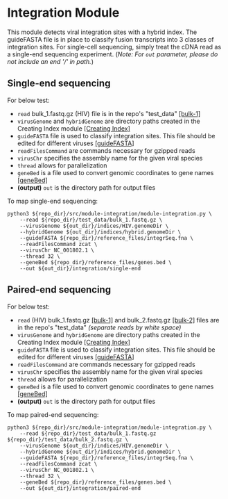 # Integration Module
This module detects viral integration sites with a hybrid index. The guideFASTA file is in place to classify fusion transcripts into 3 classes of integration sites. For single-cell sequencing, simply treat the cDNA read as a single-end sequencing experiment. (*Note: For `out` parameter, please do not include an end '/' in path.*) 

## Single-end sequencing
For below test:
- `read` bulk_1.fastq.gz (HIV) file is in the repo's "test_data" [[bulk-1]](https://github.com/aicb-ZhangLabs/Venus/raw/main/test_data/bulk_1.fastq.gz)
- `virusGenome` and `hybridGenome` are directory paths created in the Creating Index module [[Creating Index]](../../src/module-index/module-index.md)
- `guideFASTA` file is used to classify integration sites. This file should be edited for different viruses [[guideFASTA]](../../reference_files/integrSeq.fna)
- `readFilesCommand` are commands necessary for gzipped reads
- `virusChr` specifies the assembly name for the given viral species
- `thread` allows for parallelization
- `geneBed` is a file used to convert genomic coordinates to gene names [[geneBed]](../../reference_files/genes.bed)
- **(output)** `out` is the directory path for output files

To map single-end sequencing:
```
python3 ${repo_dir}/src/module-integration/module-integration.py \
    --read ${repo_dir}/test_data/bulk_1.fastq.gz \
    --virusGenome ${out_dir}/indices/HIV.genomeDir \
    --hybridGenome ${out_dir}/indices/hybrid.genomeDir \
    --guideFASTA ${repo_dir}/reference_files/integrSeq.fna \
    --readFilesCommand zcat \
    --virusChr NC_001802.1 \
    --thread 32 \
    --geneBed ${repo_dir}/reference_files/genes.bed \
    --out ${out_dir}/integration/single-end
```

## Paired-end sequencing
For below test:
- `read` (HIV) bulk_1.fastq.gz [[bulk-1]](https://github.com/aicb-ZhangLabs/Venus/raw/main/test_data/bulk_1.fastq.gz) and bulk_2.fastq.gz [[bulk-2]](https://github.com/aicb-ZhangLabs/Venus/raw/main/test_data/bulk_2.fastq.gz) files are in the repo's "test_data" *(separate reads by white space)*
- `virusGenome` and `hybridGenome` are directory paths created in the Creating Index module [[Creating Index]](../../src/module-index/module-index.md)
- `guideFASTA` file is used to classify integration sites. This file should be edited for different viruses [[guideFASTA]](../../reference_files/integrSeq.fna)
- `readFilesCommand` are commands necessary for gzipped reads
- `virusChr` specifies the assembly name for the given viral species
- `thread` allows for parallelization
- `geneBed` is a file used to convert genomic coordinates to gene names [[geneBed]](../../reference_files/genes.bed)
- **(output)** `out` is the directory path for output files

To map paired-end sequencing:
```
python3 ${repo_dir}/src/module-integration/module-integration.py \
    --read ${repo_dir}/test_data/bulk_1.fastq.gz ${repo_dir}/test_data/bulk_2.fastq.gz \
    --virusGenome ${out_dir}/indices/HIV.genomeDir \
    --hybridGenome ${out_dir}/indices/hybrid.genomeDir \
    --guideFASTA ${repo_dir}/reference_files/integrSeq.fna \
    --readFilesCommand zcat \
    --virusChr NC_001802.1 \
    --thread 32 \
    --geneBed ${repo_dir}/reference_files/genes.bed \
    --out ${out_dir}/integration/paired-end
```
